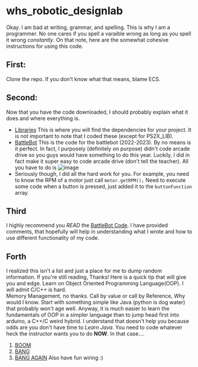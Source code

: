 # whs_robotic_designlab

Okay. I am bad at writing, grammar, and spelling. This is why I am a programmer. No one cares if you spell a varaible wrong as long as you spell it wrong *constantly*. On that note, here are the somewhat cohesive instructions for using this code.

## First:
Clone the repo.
If you don't know what that means, blame ECS.

## Second:
Now that you have the code downloaded, I should probably explain what it does and where everything is.
  - [Libraries](https://github.com/goatfanboi23/whs_robotic_designlab/tree/master/Libraries) This is where you will find the dependencies for your project.
  It is not important to note that I coded these (except for PS2X_LIB).
  - [BattleBot](https://github.com/goatfanboi23/whs_robotic_designlab/tree/master/BattleBot) This is the code for the battlebot (2022-2023). By no means is it perfect.
  In fact, I purposely (definitely on purpose) didn't code arcade drive so you guys would have something to do this year.
  Luckily, I did in fact make it super easy to code arcade drive (don't tell the teacher). All you have to do is ![image](https://i.ibb.co/N92thRv/Screenshot-2023-01-14-173945-75-1-25.png)
  - Seriously though, I did all the hard work for you. For example, you need to know the RPM of a motor just call `motor.getRPM();` 
  Need to execute some code when a button is pressed, just added it to the `buttonFunction` array. 
  ## Third
  I highly recommend you *READ* the [BattleBot Code](https://github.com/goatfanboi23/whs_robotic_designlab/blob/master/BattleBot/BattleBot.ino).
  I have provided comments, that hopefully will help in understanding what I wrote and how to use different functionality of my code.
  ## Forth
  I realized this isn't a list and just a place for me to dump random information. If you're still reading, Thanks!
  Here is a quick tip that will give you and edge. Learn on Object Oriented Programming Language(OOP).
  I will admit C/C++ is hard.<br> Memory Management, no thanks. Call by value or call by Reference, Why would I know. 
  Start with something simple like Java (python is dog water) that probably won't age well. 
  Anyway, it is much easier to learn the fundamentals of OOP in a simpler language than to jump head first into arduino, a C++/C weird hybrid.
  I understand that doesn't help you because odds are you don't have time to *Learn Java*. You need to code whatever heck the instructor wants you to do **NOW**.
  In that case....
  1. [BOOM](https://www.tutorialspoint.com/arduino/index.htm)
  2. [BANG](https://www.arduino.cc/en/Tutorial/BuiltInExamples/Blink)
  3. [BANG AGAIN](https://docs.arduino.cc/built-in-examples/digital/Button)
  Also have fun wiring :)
  
  

